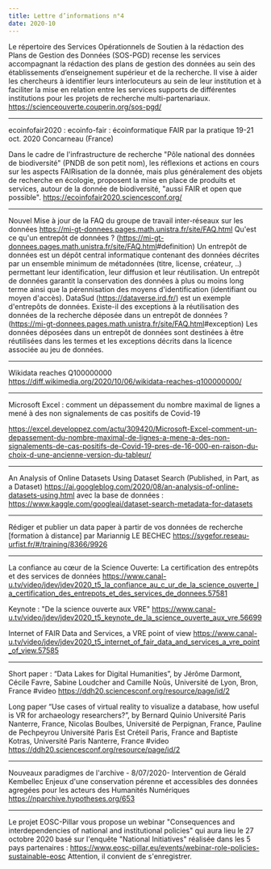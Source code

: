 ```yaml
---
title: Lettre d’informations n°4
date: 2020-10
---
```


Le répertoire des Services Opérationnels de Soutien à la rédaction des Plans de Gestion des Données (SOS-PGD) recense les services accompagnant la rédaction des plans de gestion des données au sein des établissements d’enseignement supérieur et de la recherche. Il vise à aider les chercheurs à identifier leurs interlocuteurs au sein de leur institution et à faciliter la mise en relation entre les services supports de différentes institutions pour les projets de recherche multi-partenariaux.
<https://scienceouverte.couperin.org/sos-pgd/>

******************************************************************

ecoinfofair2020 : ecoinfo-fair : écoinformatique FAIR par la pratique 19-21 oct. 2020 Concarneau (France)

Dans le cadre de l'infrastructure de recherche "Pôle national des données de biodiversité" (PNDB de son petit nom), les réflexions et actions en cours sur les aspects FAIRisation de la donnée, mais plus généralement des objets de recherche en écologie, proposent la mise en place de produits et services, autour de la donnée de biodiversité, "aussi FAIR et open que possible".
<https://ecoinfofair2020.sciencesconf.org/>

******************************************************************

Nouvel Mise à jour de la FAQ du groupe de travail inter-réseaux sur les données <https://mi-gt-donnees.pages.math.unistra.fr/site/FAQ.html>
Qu'est ce qu'un entrepôt de données ? (<https://mi-gt-donnees.pages.math.unistra.fr/site/FAQ.html>#definition)
Un entrepôt de données est un dépôt central informatique contenant des données décrites par un ensemble minimum de métadonnées (titre, license, créateur, ..) permettant leur identification, leur diffusion et leur réutilisation. Un entrepôt de données garantit la conservation des données à plus ou moins long terme ainsi que la pérennisation des moyens d'identification (identifiant ou moyen d'accès). DataSud
(https://dataverse.ird.fr/) est un exemple d'entrepôts de données.
Existe-il des exceptions à la réutilisation des données de la recherche déposée dans un entrepôt de données ? (<https://mi-gt-donnees.pages.math.unistra.fr/site/FAQ.html>#exception)
Les données déposées dans un entrepôt de données sont destinées à être réutilisées dans les termes et les exceptions décrits dans la licence associée au jeu de données.

******************************************************************

Wikidata reaches Q100000000
<https://diff.wikimedia.org/2020/10/06/wikidata-reaches-q100000000/>

******************************************************************

Microsoft Excel : comment un dépassement du nombre maximal de lignes a mené à des non signalements de cas positifs de Covid-19

<https://excel.developpez.com/actu/309420/Microsoft-Excel-comment-un-depassement-du-nombre-maximal-de-lignes-a-mene-a-des-non-signalements-de-cas-positifs-de-Covid-19-pres-de-16-000-en-raison-du-choix-d-une-ancienne-version-du-tableur/>

******************************************************************

An Analysis of Online Datasets Using Dataset Search (Published, in Part, as a Dataset) <https://ai.googleblog.com/2020/08/an-analysis-of-online-datasets-using.html>
avec la base de données :
<https://www.kaggle.com/googleai/dataset-search-metadata-for-datasets>

******************************************************************

Rédiger et publier un data paper à partir de vos données de recherche [formation à distance] par Mariannig LE BECHEC
<https://sygefor.reseau-urfist.fr/#/training/8366/9926>

******************************************************************

La confiance au cœur de la Science Ouverte: La certification des entrepôts et des services de données
<https://www.canal-u.tv/video/jdev/jdev2020_t5_la_confiance_au_c_ur_de_la_science_ouverte_la_certification_des_entrepots_et_des_services_de_donnees.57581>

Keynote : "De la science ouverte aux VRE"
<https://www.canal-u.tv/video/jdev/jdev2020_t5_keynote_de_la_science_ouverte_aux_vre.56699>

Internet of FAIR Data and Services, a VRE point of view
<https://www.canal-u.tv/video/jdev/jdev2020_t5_internet_of_fair_data_and_services_a_vre_point_of_view.57585>

******************************************************************

Short paper : “Data Lakes for Digital Humanities”, by Jérôme Darmont, Cécile Favre, Sabine Loudcher and Camille Noûs, Université de Lyon, Bron, France
#video <https://ddh20.sciencesconf.org/resource/page/id/2>

Long paper “Use cases of virtual reality to visualize a database, how useful is VR for archaeology researchers?”, by Bernard Quinio Université Paris Nanterre, France, Nicolas Boulbes, Université de Perpignan, France, Pauline de Pechpeyrou Université Paris Est Créteil Paris, France and Baptiste Kotras, Université Paris Nanterre, France
#video <https://ddh20.sciencesconf.org/resource/page/id/2>

******************************************************************

Nouveaux paradigmes de l'archive - 8/07/2020- Intervention de Gérald Kembellec Enjeux d'une conservation pérenne et accessibles des données agregées pour les acteurs des Humanités Numériques
<https://nparchive.hypotheses.org/653>

******************************************************************

Le projet EOSC-Pillar vous propose un webinar "Consequences and interdependencies of national and institutional policies" qui aura lieu le 27 octobre 2020 basé sur l'enquête "National Initiatives" réalisée dans les 5 pays partenaires :
<https://www.eosc-pillar.eu/events/webinar-role-policies-sustainable-eosc>
Attention, il convient de s'enregistrer.

